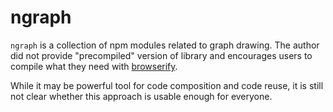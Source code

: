 # ngraph

`ngraph` is a collection of npm modules related to graph drawing. The author did
not provide "precompiled" version of library and encourages users to compile
what they need with [browserify](http://browserify.org/).

While it may be powerful tool for code composition and code reuse, it is still
not clear whether this approach is usable enough for everyone.
